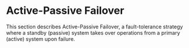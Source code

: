 # Active-Passive Failover

This section describes Active-Passive Failover, a fault-tolerance strategy where a standby (passive) system takes over operations from a primary (active) system upon failure.